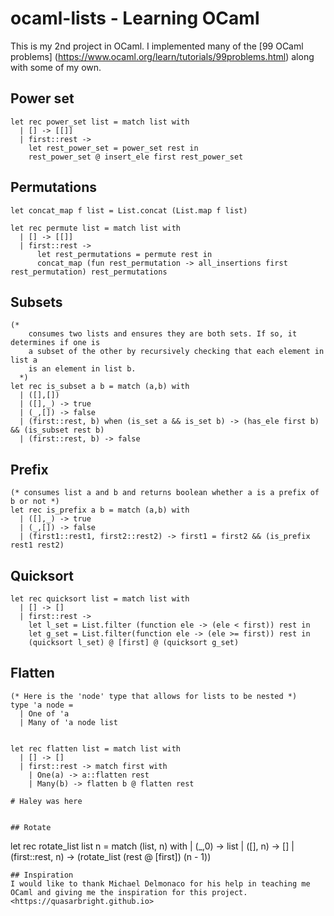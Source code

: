 # ocaml-lists - Learning OCaml

  This is my 2nd project in OCaml. I implemented many of the [99 OCaml problems] (https://www.ocaml.org/learn/tutorials/99problems.html) along with some of my own.

## Power set
```
let rec power_set list = match list with
  | [] -> [[]]
  | first::rest -> 
    let rest_power_set = power_set rest in
    rest_power_set @ insert_ele first rest_power_set 
```
## Permutations

```
let concat_map f list = List.concat (List.map f list) 

let rec permute list = match list with
  | [] -> [[]]
  | first::rest -> 
      let rest_permutations = permute rest in
      concat_map (fun rest_permutation -> all_insertions first rest_permutation) rest_permutations
```

## Subsets

```
(* 
    consumes two lists and ensures they are both sets. If so, it determines if one is 
    a subset of the other by recursively checking that each element in list a
    is an element in list b. 
  *)
let rec is_subset a b = match (a,b) with
  | ([],[]) 
  | ([],_) -> true
  | (_,[]) -> false
  | (first::rest, b) when (is_set a && is_set b) -> (has_ele first b) && (is_subset rest b)
  | (first::rest, b) -> false

```
## Prefix

```
(* consumes list a and b and returns boolean whether a is a prefix of b or not *)
let rec is_prefix a b = match (a,b) with
  | ([],_) -> true
  | (_,[]) -> false
  | (first1::rest1, first2::rest2) -> first1 = first2 && (is_prefix rest1 rest2)

```
## Quicksort
```
let rec quicksort list = match list with
  | [] -> [] 
  | first::rest -> 
    let l_set = List.filter (function ele -> (ele < first)) rest in
    let g_set = List.filter(function ele -> (ele >= first)) rest in
    (quicksort l_set) @ [first] @ (quicksort g_set)
```
## Flatten 
```
(* Here is the 'node' type that allows for lists to be nested *)
type 'a node =
  | One of 'a 
  | Many of 'a node list
  

let rec flatten list = match list with 
  | [] -> []
  | first::rest -> match first with 
    | One(a) -> a::flatten rest
    | Many(b) -> flatten b @ flatten rest

# Haley was here


## Rotate
```
let rec rotate_list list n = match (list, n) with 
  | (_,0) -> list
  | ([], n) -> []
  | (first::rest, n) -> (rotate_list (rest @ [first]) (n - 1)) 
  
```
## Inspiration
I would like to thank Michael Delmonaco for his help in teaching me OCaml and giving me the inspiration for this project. 
<https://quasarbright.github.io>
